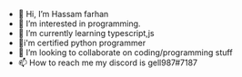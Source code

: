- 👋 Hi, I’m Hassam farhan
- 👀 I’m interested in programming.
- 🌱 I’m currently learning typescript,js
- 🌱i'm certified python programmer
- 💞️ I’m looking to collaborate on coding/programming stuff
- 📫 How to reach me my discord is gell987#7187

<!---
gell987/gell987 is a ✨ special ✨ repository because its `README.md` (this file) appears on your GitHub profile.
You can click the Preview link to take a look at your changes.
--->

